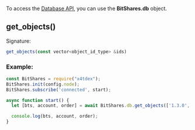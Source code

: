 To access the [Database API](http://docs.bitshares.org/api/database.html), you can use the __BitShares.db__ object.
## get_objects()
Signature:
```js
get_objects(const vector<object_id_type> &ids)
```
### Example:
```js
const BitShares = require("x4tdex");
BitShares.init(config.node);
BitShares.subscribe('connected', start);

async function start() {
  let [bts, account, order] = await BitShares.db.get_objects(['1.3.0','1.2.849826','1.7.65283036']);

  console.log(bts, account, order);
}
```
